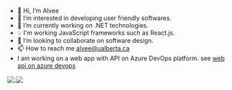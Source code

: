 - 👋 Hi, I’m Alvee
- 👀 I’m interested in developing user friendly softwares.
- 🌱 I’m currently working on .NET technologies.
- 💡 I'm working JavaScript frameworks such as React.js.
- 💞️ I’m looking to collaborate on software design.
- 📫 How to reach me alvee@ualberta.ca
- I am working on a web app with API on Azure DevOps platform. see [web api on azure devops](https://www.alveeapi.azurewebsites.net "web api")


<a href="https://github.com/alvee2020/github-readme-stats">
  <img align="center" src="https://github-readme-stats.vercel.app/api?username=alvee2020&hide=contribs,prs&show_icons=true" />
</a>
<a href="https://github.com/alvee2020/convoychat">
  <img align="center" src="https://github-readme-stats.vercel.app/api/top-langs/?username=alvee2020" />
</a>


<!---
alvee2020/alvee2020 is a ✨ special ✨ repository because its `README.md` (this file) appears on your GitHub profile.
You can click the Preview link to take a look at your changes.
--->
